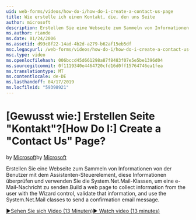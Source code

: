 ```yaml
---
uid: web-forms/videos/how-do-i/how-do-i-create-a-contact-us-page
title: Wie erstelle ich einen Kontakt, die, den uns Seite
author: microsoft
description: Erstellen Sie eine Webseite zum Sammeln von Informationen von der Benutzer mit dem Assistenten-Steuerelement, diese Informationen überprüfen und verwenden Sie zum Senden einer Konfi System.Net.Mail Klassen...
ms.author: riande
ms.date: 01/24/2006
ms.assetid: d93c8f22-14ad-4b2d-a279-b62af15eb5df
msc.legacyurl: /web-forms/videos/how-do-i/how-do-i-create-a-contact-us-page
msc.type: video
ms.openlocfilehash: 006bccd45d661298a87f8483f07e5e5be1396d04
ms.sourcegitcommit: 0f1119340e4464720cfd16d0ff15764746ea1fea
ms.translationtype: MT
ms.contentlocale: de-DE
ms.lasthandoff: 04/17/2019
ms.locfileid: "59398921"
---
```

# <a name="how-do-i-create-a-contact-us-page"></a><span data-ttu-id="de61b-103">[Gewusst wie:] Erstellen Seite "Kontakt"?</span><span class="sxs-lookup"><span data-stu-id="de61b-103">[How Do I:] Create a "Contact Us" Page?</span></span>

<span data-ttu-id="de61b-104">by [Microsoft](https://github.com/microsoft)</span><span class="sxs-lookup"><span data-stu-id="de61b-104">by [Microsoft](https://github.com/microsoft)</span></span>

<span data-ttu-id="de61b-105">Erstellen Sie eine Webseite zum Sammeln von Informationen von der Benutzer mit dem Assistenten-Steuerelement, diese Informationen überprüfen und verwenden Sie die System.Net.Mail-Klassen, um eine e-Mail-Nachricht zu senden.</span><span class="sxs-lookup"><span data-stu-id="de61b-105">Build a web page to collect information from the user with the Wizard control, validate that information, and use the System.Net.Mail classes to send a confirmation email message.</span></span>

[<span data-ttu-id="de61b-106">&#9654;Sehen Sie sich Video (13 Minuten)</span><span class="sxs-lookup"><span data-stu-id="de61b-106">&#9654; Watch video (13 minutes)</span></span>](https://channel9.msdn.com/Blogs/ASP-NET-Site-Videos/how-do-i-create-a-contact-us-page)
